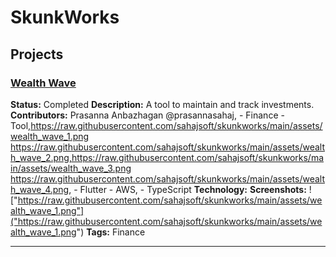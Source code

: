 # SkunkWorks
## Projects
### [Wealth Wave](projects/wealthwave.md)
**Status:** Completed
**Description:** A tool to maintain and track investments.
**Contributors:** Prasanna Anbazhagan @prasannasahaj,  - Finance   - Tool,https://raw.githubusercontent.com/sahajsoft/skunkworks/main/assets/wealth_wave_1.png https://raw.githubusercontent.com/sahajsoft/skunkworks/main/assets/wealth_wave_2.png,https://raw.githubusercontent.com/sahajsoft/skunkworks/main/assets/wealth_wave_3.png https://raw.githubusercontent.com/sahajsoft/skunkworks/main/assets/wealth_wave_4.png,  - Flutter   - AWS,  - TypeScript
**Technology:** 
**Screenshots:**
!["https://raw.githubusercontent.com/sahajsoft/skunkworks/main/assets/wealth_wave_1.png"]("https://raw.githubusercontent.com/sahajsoft/skunkworks/main/assets/wealth_wave_1.png")
**Tags:** Finance

---
